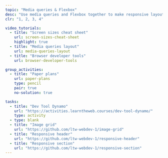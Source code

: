 ```yaml
---
topic: "Media queries & Flexbox"
desc: "Use media queries and Flexbox together to make responsive layouts."
clr: "1, 2, 3, 4"

video_tutorials:
  - title: "Screen sizes cheat sheet"
    url: screen-sizes-cheat-sheet
    highlight: true
  - title: "Media queries layout"
    url: media-queries-layout
  - title: "Browser developer tools"
    url: browser-developer-tools

group_activities:
  - title: "Paper plans"
    url: paper-plans
    type: pencil
    pair: true
    no-solution: true

tasks:
  - title: "Dev Tool Dynamo"
    url: "https://activities.learntheweb.courses/dev-tool-dynamo/"
    type: activity
  - type: blank
  - title: "Image grid"
    url: "https://github.com/ltw-webdev-1/image-grid"
  - title: "Responsive header"
    url: "https://github.com/ltw-webdev-1/responsive-header"
  - title: "Responsive section"
    url: "https://github.com/ltw-webdev-1/responsive-section"
---
```

